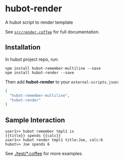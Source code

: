 # hubot-render

A hubot script to render template

See [`src/render.coffee`](src/render.coffee) for full documentation.

## Installation

In hubot project repo, run:

```
npm install hubot-remember-multiline --save
npm install hubot-render --save
```

Then add **hubot-render** to your `external-scripts.json`:

```json
[
  "hubot-remember-multiline",
  "hubot-render"
]
```

## Sample Interaction

```
user1>> hubot remember tmpl1 is
{{title}} spends {{calc}}
user1>> hubot render tmpl1 title:Joe, calc:6
hubot>> Joe spends 6
```

See [./test/*.coffee](./test) for more examples.

